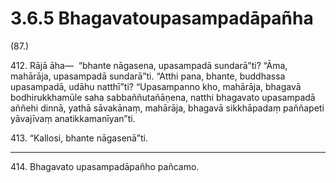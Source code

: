 

# 3.6.5 Bhagavatoupasampadāpañha




(87.)

412\. Rājā āha—  “bhante nāgasena, upasampadā sundarā”ti? “Āma, mahārāja, upasampadā sundarā”ti. “Atthi pana, bhante, buddhassa upasampadā, udāhu natthī”ti? “Upasampanno kho, mahārāja, bhagavā bodhirukkhamūle saha sabbaññutañāṇena, natthi bhagavato upasampadā aññehi dinnā, yathā sāvakānaṃ, mahārāja, bhagavā sikkhāpadaṃ paññapeti yāvajīvaṃ anatikkamanīyan”ti.

413\. “Kallosi, bhante nāgasenā”ti.

---

414\. Bhagavato upasampadāpañho pañcamo.





